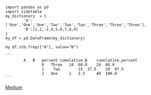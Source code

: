 
	import pandas as pd
	import sidetable
	my_dictionary  = {
	        'A':['One','One','One','Two','Two','Two','Three','Three','Three'],
	        'B':[1,2,-2,4,5,6,7,8,9]               
	}
	my_df = pd.DataFrame(my_dictionary)
		
	my_df.stb.freq(["A"], value="B")

	```
			A	B	percent	cumulative_B	cumulative_percent
					0	Three	24	60.0	24	60.0
					1    Two	    15	37.5	39	97.5
					2	One  	1	2.5	    40	100.0
	```




[Medium](https://towardsdatascience.com/pandas-sidetable-simplifies-the-exploratory-data-analysis-process-417b42eebed6)

